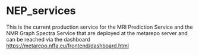 # NEP_services

This is the current production service for the MRI Prediction Service and the NMR Graph Spectra Service that are deployed at the metarepo server and can be reached via the dashboard https://metarepo.nffa.eu/frontend/dashboard.html